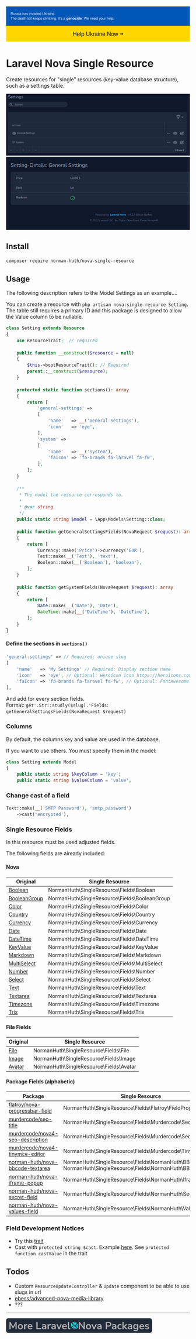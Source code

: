 [![Stand With Ukraine](https://raw.githubusercontent.com/vshymanskyy/StandWithUkraine/main/banner2-direct.svg)](https://vshymanskyy.github.io/StandWithUkraine/)

# Laravel Nova Single Resource

Create resources for "single" resources (key-value database structure), such as a settings table.

![index](https://raw.githubusercontent.com/Muetze42/asset-repo/main/nova-single-resource/images/index.png)
![detail](https://raw.githubusercontent.com/Muetze42/asset-repo/main/nova-single-resource/images/detail.png)

## Install

`composer require norman-huth/nova-single-resource`

## Usage

The following description refers to the Model Settings as an example....

You can create a resource with `php artisan nova:single-resource Setting`.  
The table still requires a primary ID and this package is designed to allow the Value column to be nullable.

```php
class Setting extends Resource
{
    use ResourceTrait;  // required

    public function __construct($resource = null)
    {
        $this->bootResourceTrait(); // Required
        parent::__construct($resource);
    }

    protected static function sections(): array
    {
        return [
            'general-settings' => 
            [
                'name'   => __('General Settings'),
                'icon'   => 'eye',
            ],
            'system' => 
            [
                'name'   => __('System'),
                'faIcon' => 'fa-brands fa-laravel fa-fw',
            ],
        ];
    }

    /**
     * The model the resource corresponds to.
     *
     * @var string
     */
    public static string $model = \App\Models\Setting::class;

    public function getGeneralSettingsFields(NovaRequest $request): array
    {
        return [
            Currency::make('Price')->currency('EUR'),
            Text::make(__('Text'), 'text'),
            Boolean::make(__('Boolean'), 'boolean'),
        ];
    }

    public function getSystemFields(NovaRequest $request): array
    {
        return [
            Date::make(__('Date'), 'Date'),
            DateTime::make(__('DateTime'), 'DateTime'),
        ];
    }
}
```

#### Define the sections in `sections()`

```php
'general-settings' => // Required: unique slug
[
    'name'   => 'My Settings' // Required: Display section name
    'icon'   => 'eye', // Optional: Heroicon icon https://heroicons.com/
    'faIcon' => 'fa-brands fa-laravel fa-fw', // Optional: FontAwesome Icon (not included!) https://fontawesome.com/
],
```

And add for every section fields.  
Format: `get'.Str::studly($slug).'Fields`: `getGeneralSettingsFields(NovaRequest $request)`

### Columns

By default, the columns key and value are used in the database.

If you want to use others. You must specify them in the model:

```php
class Setting extends Model
{
    public static string $keyColumn = 'key';
    public static string $valueColumn = 'value';
```

### Change cast of a field

```php
Text::make(__('SMTP Password'), 'smtp_password')
    ->cast('encrypted'),
```

### Single Resource Fields

In this resource must be used adjusted fields.

The following fields are already included:

#### Nova

| Original                                                                                   | Single Resource                               |
|--------------------------------------------------------------------------------------------|-----------------------------------------------|
| [Boolean](https://nova.laravel.com/docs/4.0/resources/fields.html#boolean-field)           | NormanHuth\SingleResource\Fields\Boolean      |
| [BooleanGroup](https://nova.laravel.com/docs/4.0/resources/fields.html#booleangroup-field) | NormanHuth\SingleResource\Fields\BooleanGroup |
| [Color](https://nova.laravel.com/docs/4.0/resources/fields.html#color-field)               | NormanHuth\SingleResource\Fields\Color        |
| [Country](https://nova.laravel.com/docs/4.0/resources/fields.html#country-field)           | NormanHuth\SingleResource\Fields\Country      |
| [Currency](https://nova.laravel.com/docs/4.0/resources/fields.html#currency-field)         | NormanHuth\SingleResource\Fields\Currency     |
| [Date](https://nova.laravel.com/docs/4.0/resources/fields.html#date-field)                 | NormanHuth\SingleResource\Fields\Date         |
| [DateTime](https://nova.laravel.com/docs/4.0/resources/fields.html#datetime-field)         | NormanHuth\SingleResource\Fields\DateTime     |
| [KeyValue](https://nova.laravel.com/docs/4.0/resources/fields.html#keyvalue-field)         | NormanHuth\SingleResource\Fields\KeyValue     |
| [Markdown](https://nova.laravel.com/docs/4.0/resources/fields.html#markdown-field)         | NormanHuth\SingleResource\Fields\Markdown     |
| [MultiSelect](https://nova.laravel.com/docs/4.0/resources/fields.html#multiselect-field)   | NormanHuth\SingleResource\Fields\MultiSelect  |
| [Number](https://nova.laravel.com/docs/4.0/resources/fields.html#number-field)             | NormanHuth\SingleResource\Fields\Number       |
| [Select](https://nova.laravel.com/docs/4.0/resources/fields.html#select-field)             | NormanHuth\SingleResource\Fields\Select       |
| [Text](https://nova.laravel.com/docs/4.0/resources/fields.html#text-field)                 | NormanHuth\SingleResource\Fields\Text         |
| [Textarea](https://nova.laravel.com/docs/4.0/resources/fields.html#textarea-field)         | NormanHuth\SingleResource\Fields\Textarea     |
| [Timezone](https://nova.laravel.com/docs/4.0/resources/fields.html#timezone-field)         | NormanHuth\SingleResource\Fields\Timezone     |
| [Trix](https://nova.laravel.com/docs/4.0/resources/fields.html#trix-field)                 | NormanHuth\SingleResource\Fields\Trix         |

#### File Fields

| Original                                                                          | Single Resource                         |
|-----------------------------------------------------------------------------------|-----------------------------------------|
| [File](https://nova.laravel.com/docs/4.0/resources/fields.html#boolean-field)     | NormanHuth\SingleResource\Fields\File   |
| [Image](https://nova.laravel.com/docs/4.0/resources/file-fields.html#images)      | NormanHuth\SingleResource\Fields\Image  |
| [Avatar](https://nova.laravel.com/docs/4.0/resources/file-fields.html#avatars)    | NormanHuth\SingleResource\Fields\Avatar |

#### Package Fields (alphabetic)

| Package                                                                                    | Single Resource                                                                                      |
|--------------------------------------------------------------------------------------------|------------------------------------------------------------------------------------------------------|
| [flatroy/nova-progressbar-field](https://github.com/Flatroy/nova-progressbar-field)        | NormanHuth\SingleResource\Fields\Flatroy\FieldProgressbar                                            |
| [murdercode/seo-title](https://github.com/murdercode/Nova4-SeoTitle)                       | NormanHuth\SingleResource\Fields\Murdercode\SeoTitle                                                 |
| [murdercode/nova4-seo-description](https://github.com/murdercode/Nova4-SeoTitle)           | NormanHuth\SingleResource\Fields\Murdercode\SeoDescription                                           |
| [murdercode/nova4-tinymce-editor](https://github.com/murdercode/Nova4-TinymceEditor)       | NormanHuth\SingleResource\Fields\Murdercode\TinymceEditor                                            |
| [norman-huth/nova-bbcode-textarea](https://github.com/Muetze42/nova-bbcode-textarea)       | NormanHuth\SingleResource\Fields\NormanHuth\BBCode<br>NormanHuth\SingleResource\Fields\NormanHuth\BB |
| [norman-huth/nova-iframe-popup](https://github.com/Muetze42/norman-huth/nova-iframe-popup) | NormanHuth\SingleResource\Fields\NormanHuth\IframePopup                                              |
| [norman-huth/nova-secret-field](https://github.com/Muetze42/norman-huth/nova-secret-field) | NormanHuth\SingleResource\Fields\NormanHuth\SecretField                                              |
| [norman-huth/nova-values-field](https://github.com/Muetze42/nova-values-field)             | NormanHuth\SingleResource\Fields\NormanHuth\Values                                                   |

### Field Development Notices

* Try this [trait](src/Traits/FieldTrait.php)
* Cast with `protected string $cast`. Example [here](src/Fields/Boolean.php). See `protected function castValue` in the trait

## Todos

* Custom `ResourceUpdateController` & `Update` component to be able to use slugs in url
* [ebess/advanced-nova-media-library](https://github.com/ebess/advanced-nova-media-library)
* ???

---
[![More Laravel Nova Packages](https://raw.githubusercontent.com/Muetze42/asset-repo/main/svg/more-laravel-nova-packages.svg)](https://huth.it/nova-packages)
